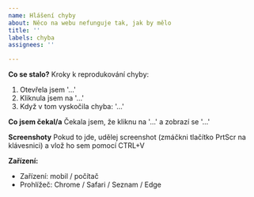 ```yaml
---
name: Hlášení chyby
about: Něco na webu nefunguje tak, jak by mělo
title: ''
labels: chyba
assignees: ''

---
```


**Co se stalo?**
Kroky k reprodukování chyby:
1. Otevřela jsem '...'
2. Kliknula jsem na '...'
3. Když v tom vyskočila chyba: '...'

**Co jsem čekal/a**
Čekala jsem, že kliknu na '...' a zobrazí se '...'

**Screenshoty**
Pokud to jde, udělej screenshot (zmáčkni tlačítko PrtScr na klávesnici) a vlož ho sem pomocí CTRL+V

**Zařízení:**
- Zařízení: mobil / počítač
- Prohlížeč: Chrome / Safari / Seznam / Edge
